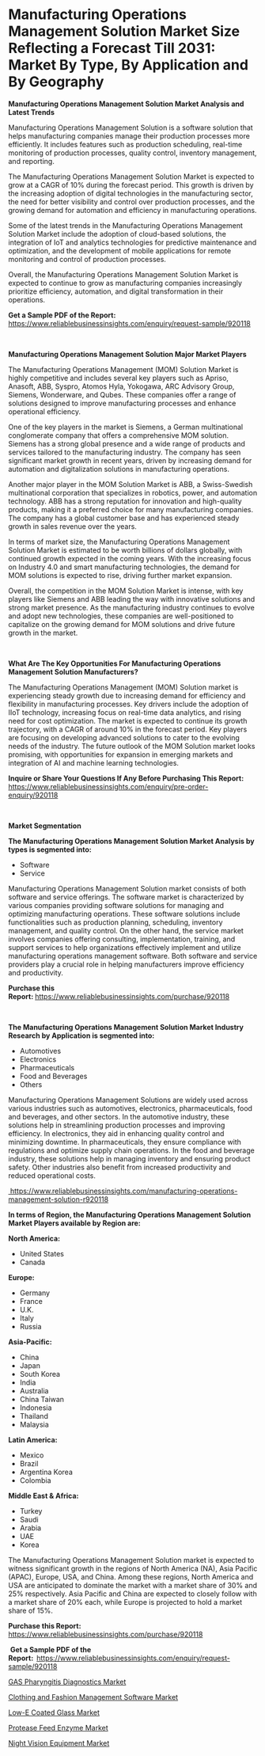 <p><h1>Manufacturing Operations Management Solution Market Size Reflecting a Forecast Till 2031: Market By Type, By Application and By Geography</h1></p><p><strong>Manufacturing Operations Management Solution Market Analysis and Latest Trends</strong></p>
<p><p>Manufacturing Operations Management Solution is a software solution that helps manufacturing companies manage their production processes more efficiently. It includes features such as production scheduling, real-time monitoring of production processes, quality control, inventory management, and reporting.</p><p>The Manufacturing Operations Management Solution Market is expected to grow at a CAGR of 10% during the forecast period. This growth is driven by the increasing adoption of digital technologies in the manufacturing sector, the need for better visibility and control over production processes, and the growing demand for automation and efficiency in manufacturing operations.</p><p>Some of the latest trends in the Manufacturing Operations Management Solution Market include the adoption of cloud-based solutions, the integration of IoT and analytics technologies for predictive maintenance and optimization, and the development of mobile applications for remote monitoring and control of production processes.</p><p>Overall, the Manufacturing Operations Management Solution Market is expected to continue to grow as manufacturing companies increasingly prioritize efficiency, automation, and digital transformation in their operations.</p></p>
<p><strong>Get a Sample PDF of the Report:&nbsp;</strong> <a href="https://www.reliablebusinessinsights.com/enquiry/request-sample/920118">https://www.reliablebusinessinsights.com/enquiry/request-sample/920118</a></p>
<p>&nbsp;</p>
<p><strong>Manufacturing Operations Management Solution Major Market Players</strong></p>
<p><p>The Manufacturing Operations Management (MOM) Solution Market is highly competitive and includes several key players such as Apriso, Anasoft, ABB, Syspro, Atomos Hyla, Yokogawa, ARC Advisory Group, Siemens, Wonderware, and Qubes. These companies offer a range of solutions designed to improve manufacturing processes and enhance operational efficiency.</p><p>One of the key players in the market is Siemens, a German multinational conglomerate company that offers a comprehensive MOM solution. Siemens has a strong global presence and a wide range of products and services tailored to the manufacturing industry. The company has seen significant market growth in recent years, driven by increasing demand for automation and digitalization solutions in manufacturing operations.</p><p>Another major player in the MOM Solution Market is ABB, a Swiss-Swedish multinational corporation that specializes in robotics, power, and automation technology. ABB has a strong reputation for innovation and high-quality products, making it a preferred choice for many manufacturing companies. The company has a global customer base and has experienced steady growth in sales revenue over the years.</p><p>In terms of market size, the Manufacturing Operations Management Solution Market is estimated to be worth billions of dollars globally, with continued growth expected in the coming years. With the increasing focus on Industry 4.0 and smart manufacturing technologies, the demand for MOM solutions is expected to rise, driving further market expansion.</p><p>Overall, the competition in the MOM Solution Market is intense, with key players like Siemens and ABB leading the way with innovative solutions and strong market presence. As the manufacturing industry continues to evolve and adopt new technologies, these companies are well-positioned to capitalize on the growing demand for MOM solutions and drive future growth in the market.</p></p>
<p>&nbsp;</p>
<p><strong>What Are The Key Opportunities For Manufacturing Operations Management Solution Manufacturers?</strong></p>
<p><p>The Manufacturing Operations Management (MOM) Solution market is experiencing steady growth due to increasing demand for efficiency and flexibility in manufacturing processes. Key drivers include the adoption of IIoT technology, increasing focus on real-time data analytics, and rising need for cost optimization. The market is expected to continue its growth trajectory, with a CAGR of around 10% in the forecast period. Key players are focusing on developing advanced solutions to cater to the evolving needs of the industry. The future outlook of the MOM Solution market looks promising, with opportunities for expansion in emerging markets and integration of AI and machine learning technologies.</p></p>
<p><strong>Inquire or Share Your Questions If Any Before Purchasing This Report:</strong> <a href="https://www.reliablebusinessinsights.com/enquiry/pre-order-enquiry/920118">https://www.reliablebusinessinsights.com/enquiry/pre-order-enquiry/920118</a></p>
<p>&nbsp;</p>
<p><strong>Market Segmentation</strong></p>
<p><strong>The Manufacturing Operations Management Solution Market Analysis by types is segmented into:</strong></p>
<p><ul><li>Software</li><li>Service</li></ul></p>
<p><p>Manufacturing Operations Management Solution market consists of both software and service offerings. The software market is characterized by various companies providing software solutions for managing and optimizing manufacturing operations. These software solutions include functionalities such as production planning, scheduling, inventory management, and quality control. On the other hand, the service market involves companies offering consulting, implementation, training, and support services to help organizations effectively implement and utilize manufacturing operations management software. Both software and service providers play a crucial role in helping manufacturers improve efficiency and productivity.</p></p>
<p><strong>Purchase this Report:&nbsp;</strong><a href="https://www.reliablebusinessinsights.com/purchase/920118">https://www.reliablebusinessinsights.com/purchase/920118</a></p>
<p>&nbsp;</p>
<p><strong>The Manufacturing Operations Management Solution Market Industry Research by Application is segmented into:</strong></p>
<p><ul><li>Automotives</li><li>Electronics</li><li>Pharmaceuticals</li><li>Food and Beverages</li><li>Others</li></ul></p>
<p><p>Manufacturing Operations Management Solutions are widely used across various industries such as automotives, electronics, pharmaceuticals, food and beverages, and other sectors. In the automotive industry, these solutions help in streamlining production processes and improving efficiency. In electronics, they aid in enhancing quality control and minimizing downtime. In pharmaceuticals, they ensure compliance with regulations and optimize supply chain operations. In the food and beverage industry, these solutions help in managing inventory and ensuring product safety. Other industries also benefit from increased productivity and reduced operational costs.</p></p>
<p><a href="https://www.reliablebusinessinsights.com/manufacturing-operations-management-solution-r920118">&nbsp;https://www.reliablebusinessinsights.com/manufacturing-operations-management-solution-r920118</a></p>
<p><strong>In terms of Region, the Manufacturing Operations Management Solution Market Players available by Region are:</strong></p>
<p>
    <p> <strong> North America: </strong>
        <ul>
            <li>United States</li>
            <li>Canada</li>
        </ul>
        </p> 
    <p> <strong> Europe: </strong>
        <ul>
            <li>Germany</li>
            <li>France</li>
            <li>U.K.</li>
            <li>Italy</li>
            <li>Russia</li>
        </ul>
        </p> 
    <p> <strong> Asia-Pacific: </strong>
        <ul>
            <li>China</li>
            <li>Japan</li>
            <li>South Korea</li>
            <li>India</li>
            <li>Australia</li>
            <li>China Taiwan</li>
            <li>Indonesia</li>
            <li>Thailand</li>
            <li>Malaysia</li>
        </ul>
        </p> 
    <p> <strong> Latin America: </strong>
        <ul>
            <li>Mexico</li>
            <li>Brazil</li>
            <li>Argentina Korea</li>
            <li>Colombia</li>
        </ul>
        </p> 
    <p> <strong> Middle East & Africa: </strong>
        <ul>
            <li>Turkey</li>
            <li>Saudi</li>
            <li>Arabia</li>
            <li>UAE</li>
            <li>Korea</li>
        </ul>
    </p>
    </p>
<p><p>The Manufacturing Operations Management Solution market is expected to witness significant growth in the regions of North America (NA), Asia Pacific (APAC), Europe, USA, and China. Among these regions, North America and USA are anticipated to dominate the market with a market share of 30% and 25% respectively. Asia Pacific and China are expected to closely follow with a market share of 20% each, while Europe is projected to hold a market share of 15%.</p></p>
<p><strong>Purchase this Report: </strong><a href="https://www.reliablebusinessinsights.com/purchase/920118">https://www.reliablebusinessinsights.com/purchase/920118</a></p>
<p>&nbsp;<strong>Get a Sample PDF of the Report:&nbsp;&nbsp;</strong><a href="https://www.reliablebusinessinsights.com/enquiry/request-sample/920118">https://www.reliablebusinessinsights.com/enquiry/request-sample/920118</a></p>
<p><strong></strong></p>
<p><p><a href="https://github.com/msLonKoss78/Market-Research-Report-List-1/blob/main/gas-pharyngitis-diagnostics-market.md">GAS Pharyngitis Diagnostics Market</a></p><p><a href="https://github.com/lairestrong/Market-Research-Report-List-1/blob/main/clothing-and-fashion-management-software-market.md">Clothing and Fashion Management Software Market</a></p><p><a href="https://www.linkedin.com/pulse/low-e-coated-glass-market-report-product-type-online-pyrolytic-wljwf?trackingId=8uulUXfSROmznEPZYQkogA%3D%3D">Low-E Coated Glass Market</a></p><p><a href="https://www.linkedin.com/pulse/protease-feed-enzyme-market-global-regional-analysis-focus-rpmmf?trackingId=3C2zsn0%2FR2m9pmySgBM4pQ%3D%3D">Protease Feed Enzyme Market</a></p><p><a href="https://www.linkedin.com/pulse/global-night-vision-equipment-industr-rowing-research-pklce?trackingId=OxuAj4qOTQ2RBiQ197rOuA%3D%3D">Night Vision Equipment Market</a></p></p>